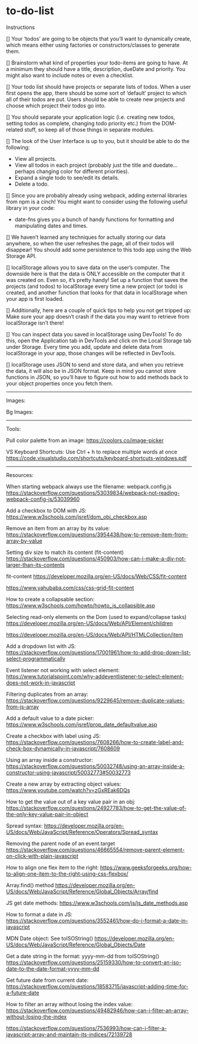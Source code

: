 # to-do-list

Instructions

[] Your ‘todos’ are going to be objects that you’ll want to dynamically create, which means either using factories or constructors/classes to generate them.


[] Brainstorm what kind of properties your todo-items are going to have. At a minimum they should have a title, description, dueDate and priority. You might also want to include notes or even a checklist.


[] Your todo list should have projects or separate lists of todos. When a user first opens the app, there should be some sort of ‘default’ project to which all of their todos are put. Users should be able to create new projects and choose which project their todos go into.


[] You should separate your application logic (i.e. creating new todos, setting todos as complete, changing todo priority etc.) from the DOM-related stuff, so keep all of those things in separate modules.


[] The look of the User Interface is up to you, but it should be able to do the following:
- View all projects.
- View all todos in each project (probably just the title and duedate… perhaps changing color for different priorities).
- Expand a single todo to see/edit its details.
- Delete a todo.


[] Since you are probably already using webpack, adding external libraries from npm is a cinch! You might want to consider using the following useful library in your code:
- date-fns gives you a bunch of handy functions for formatting and manipulating dates and times.


[] We haven’t learned any techniques for actually storing our data anywhere, so when the user refreshes the page, all of their todos will disappear! You should add some persistence to this todo app using the Web Storage API.


[] localStorage allows you to save data on the user’s computer. The downside here is that the data is ONLY accessible on the computer that it was created on. Even so, it’s pretty handy! Set up a function that saves the projects (and todos) to localStorage every time a new project (or todo) is created, and another function that looks for that data in localStorage when your app is first loaded.


[] Additionally, here are a couple of quick tips to help you not get tripped up:
Make sure your app doesn’t crash if the data you may want to retrieve from localStorage isn’t there!


[] You can inspect data you saved in localStorage using DevTools! To do this, open the Application tab in DevTools and click on the Local Storage tab under Storage. Every time you add, update and delete data from localStorage in your app, those changes will be reflected in DevTools.


[] localStorage uses JSON to send and store data, and when you retrieve the data, it will also be in JSON format. Keep in mind you cannot store functions in JSON, so you’ll have to figure out how to add methods back to your object properties once you fetch them.


_______________________________________________


Images:


Bg Images:


_______________________________________________


Tools:


Pull color palette from an image: https://coolors.co/image-picker


VS Keyboard Shortcuts: Use Ctrl + h to replace multiple words at once https://code.visualstudio.com/shortcuts/keyboard-shortcuts-windows.pdf


__________________________________________________


Resources:


When starting webpack always use the filename: webpack.config.js
https://stackoverflow.com/questions/53039834/webpack-not-reading-webpack-config-js/53039960

Add a checkbox to DOM with JS:
https://www.w3schools.com/jsref/dom_obj_checkbox.asp

Remove an item from an array by its value:
https://stackoverflow.com/questions/3954438/how-to-remove-item-from-array-by-value

Setting div size to match its content (fit-content)
https://stackoverflow.com/questions/450903/how-can-i-make-a-div-not-larger-than-its-contents

fit-content
https://developer.mozilla.org/en-US/docs/Web/CSS/fit-content

https://www.yahubaba.com/css/css-grid-fit-content

How to create a collapsable section:
https://www.w3schools.com/howto/howto_js_collapsible.asp

Selecting read-only elements on the Dom (used to expand/collapse tasks)
https://developer.mozilla.org/en-US/docs/Web/API/Element/children

https://developer.mozilla.org/en-US/docs/Web/API/HTMLCollection/item

Add a dropdown list with JS:
https://stackoverflow.com/questions/17001961/how-to-add-drop-down-list-select-programmatically

Event listener not working with select element:
https://www.tutorialspoint.com/why-addeventlistener-to-select-element-does-not-work-in-javascript

Filtering duplicates from an array:
https://stackoverflow.com/questions/9229645/remove-duplicate-values-from-js-array

Add a default value to a date picker:
https://www.w3schools.com/jsref/prop_date_defaultvalue.asp

Create a checkbox with label using JS:
https://stackoverflow.com/questions/7608266/how-to-create-label-and-check-box-dynamically-in-javascript/7608609

Using an array inside a constructor:
https://stackoverflow.com/questions/50032748/using-an-array-inside-a-constructor-using-javascript/50032773#50032773

Create a new array by extracting object values:
https://www.youtube.com/watch?v=zGxREak6DQs

How to get the value out of a key value pair in an obj:
https://stackoverflow.com/questions/24927783/how-to-get-the-value-of-the-only-key-value-pair-in-object

Spread syntax:
https://developer.mozilla.org/en-US/docs/Web/JavaScript/Reference/Operators/Spread_syntax

Removing the parent node of an event.target
https://stackoverflow.com/questions/46665554/remove-parent-element-on-click-with-plain-javascript

How to align one flex item to the right:
https://www.geeksforgeeks.org/how-to-align-one-item-to-the-right-using-css-flexbox/

Array.find() method
https://developer.mozilla.org/en-US/docs/Web/JavaScript/Reference/Global_Objects/Array/find

JS get date methods:
https://www.w3schools.com/js/js_date_methods.asp

How to format a date in JS:
https://stackoverflow.com/questions/3552461/how-do-i-format-a-date-in-javascript

MDN Date object: See toISOString()
https://developer.mozilla.org/en-US/docs/Web/JavaScript/Reference/Global_Objects/Date

Get a date string in the format: yyyy-mm-dd from toISOString()
https://stackoverflow.com/questions/25159330/how-to-convert-an-iso-date-to-the-date-format-yyyy-mm-dd

Get future date from current date:
https://stackoverflow.com/questions/18583715/javascript-adding-time-for-a-future-date

How to filter an array without losing the index value:
https://stackoverflow.com/questions/49482946/how-can-i-filter-an-array-without-losing-the-index

https://stackoverflow.com/questions/7536993/how-can-i-filter-a-javascript-array-and-maintain-its-indices/72139728